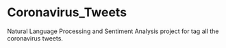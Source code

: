 # Coronavirus_Tweets
Natural Language Processing and Sentiment Analysis project for tag all the coronavirus tweets.
